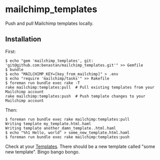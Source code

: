 mailchimp_templates
===================

Push and pull Mailchimp templates locally.

## Installation

First:

    $ echo "gem 'mailchimp_templates', git: 'git@github.com:benastan/mailchimp_templates.git'" >> Gemfile
    $ bundle
    $ echo "MAILCHIMP_KEY=[key_from_mailchimp]" > .env
    $ echo "require 'mailchimp/tasks'" >> Rakefile
    $ foreman run bundle exec rake -T
    rake mailchimp:templates:pull  # Pull existing templates from your Mailchimp account
    rake mailchimp:templates:push  # Push template changes to your Mailchimp account

Then:

    $ foreman run bundle exec rake mailchimp:templates:pull
    Writing template my_template.html.haml
    Writing template another_damn_template..html.haml
    $ echo "%h1 Hello, world" > some_new_template.html.haml
    $ foreman run bundle exec rake mailchimp:templates:push

Check at your [Templates](https://us2.admin.mailchimp.com/templates/). There should be a new template called "some new template". Bingo bango bongo.

